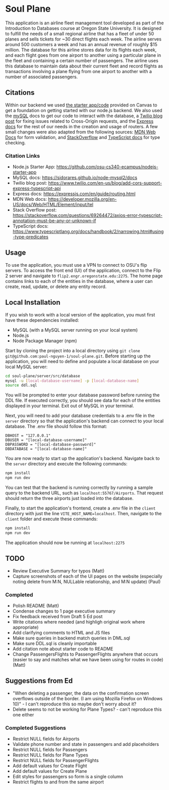 # Soul Plane

This application is an airline fleet management tool developed as part of the Introduction to Databases course at Oregon State University. It is designed to fulfill the needs of a small regional airline that has a fleet of under 50 planes and sells tickets for ~30 direct flights each week. The airline serves around 500 customers a week and has an annual revenue of roughly $15 million. The database for this airline stores data for its flights each week, and each flight goes from one airport to another using a particular plane in the fleet and containing a certain number of passengers. The airline uses this database to maintain data about their current fleet and record flights as transactions involving a plane flying from one airport to another with a number of associated passengers.

## Citations
Within our backend we used [the starter app/code](https://github.com/osu-cs340-ecampus/nodejs-starter-app) provided on Canvas to get a foundation on getting started with our node.js backend. We also used the [mySQL](https://sidorares.github.io/node-mysql2/docs) docs to get our code to interact with the database, a [Twilio blog post](https://www.twilio.com/en-us/blog/add-cors-support-express-typescript-api) for fixing issues related to Cross-Origin requests, and the [Express docs](https://expressjs.com/en/guide/routing.html) for the rest of our needs in the creation and usage of routers. A few small changes were also adapted from the following sources: [MDN Web Docs](https://developer.mozilla.org/en-US/docs/Web/HTML/Element/input/tel) for form validation, and [StackOverflow](https://stackoverflow.com/questions/69264472/axios-error-typescript-annotation-must-be-any-or-unknown-if) and [TypeScript docs](https://www.typescriptlang.org/docs/handbook/2/narrowing.html#using-type-predicates) for type checking.

### Citation Links
- Node.js Starter App: https://github.com/osu-cs340-ecampus/nodejs-starter-app
- MySQL docs: https://sidorares.github.io/node-mysql2/docs
- Twilio blog post: https://www.twilio.com/en-us/blog/add-cors-support-express-typescript-api
- Express docs: https://expressjs.com/en/guide/routing.html
- MDN Web docs: https://developer.mozilla.org/en-US/docs/Web/HTML/Element/input/tel
- Stack Overflow post: https://stackoverflow.com/questions/69264472/axios-error-typescript-annotation-must-be-any-or-unknown-if
- TypeScript docs: https://www.typescriptlang.org/docs/handbook/2/narrowing.html#using-type-predicates

## Usage

To use the application, you must use a VPN to connect to OSU's flip servers. To access the front end (UI) of the application, connect to the Flip 2 server and navigate to `flip2.engr.oregonstate.edu:2275`. The home page contains links to each of the entities in the database, where a user can create, read, update, or delete any entity record. 

## Local Installation

If you wish to work with a local version of the application, you must first have these dependencies installed:
- MySQL (with a MySQL server running on your local system)
- Node.js
- Node Package Manager (npm)

Start by cloning the project into a local directory using `git clone git@github.com:paul-nguyen-1/soul-plane.git`. Before starting up the application, you will need to define and populate a local database on your local MySQL server:

```.sh
cd soul-plane/server/src/database
mysql -u [local-database-username] -p [local-database-name]
source ddl.sql
```

You will be prompted to enter your database password before running the DDL file. If executed correctly, you should see data for each of the entities displayed in your terminal. Exit out of MySQL in your terminal. 

Next, you will need to add your database credentials to a .env file in the `server` directory so that the application's backend can connect to your local database. The .env file should follow this format:

```
DBHOST = "127.0.0.1"
DBUSER = "[local-database-username]"
DBPASSWORD = "[local-database-password]"
DBDATABASE = "[local-database-name]"
```

You are now ready to start up the application's backend. Navigate back to the `server` directory and execute the following commands:

```.sh
npm install
npm run dev
```

You can test that the backend is running correctly by running a sample query to the backend URL, such as `localhost:55767/Airports`. That request should return the three airports just loaded into the database.

Finally, to start the application's frontend, create a .env file in the `client` directory with just the line `VITE_HOST_NAME=localhost`. Then, navigate to the `client` folder and execute these commands:

```.sh
npm install
npm run dev
```

The application should now be running at `localhost:2275`


## TODO
- Review Executive Summary for typos (Matt)
- Capture screenshots of each of the UI pages on the website (especially noting delete from M:N, NULLable relationship, and M:N update) (Paul)

### Completed
- Polish README (Matt)
- Condense changes to 1 page executive summary
- Fix feedback received from Draft 5 Ed post
- Write citations where needed (and highligh original work where appropriate)
- Add clarifying comments to HTML and JS files
- Make sure queries in backend match queries in DML.sql
- Make sure DDL.sql is cleanly importable
- Add citation note about starter code to README
- Change PassengersFlights to PassengerFlights anywhere that occurs (easier to say and matches what we have been using for routes in code) (Matt)

## Suggestions from Ed
- "When deleting a passenger, the data on the confirmation screen overflows outside of the border. (I am using Mozilla Firefox on Windows 10)" - I can't reproduce this so maybe don't worry about it?
- Delete seems to not be working for Plane Types? - can't reproduce this one either

### Completed Suggestions
- Restrict NULL fields for Airports
- Validate phone number and state in passengers and add placeholders
- Restrict NULL fields for Passengers
- Restrict NULL fields for Plane Types
- Restrict NULL fields for PassengerFlights
- Add default values for Create Flight
- Add default values for Create Plane
- Edit styles for passengers so form is a single column
- Restrict flights to and from the same airport


